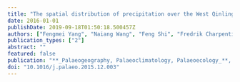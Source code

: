 ```yaml
---
title: "The spatial distribution of precipitation over the West Qinling region, China, AD 1470--2000"
date: 2016-01-01
publishDate: 2019-09-18T01:50:18.500457Z
authors: ["Fengmei Yang", "Naiang Wang", "Feng Shi", "Fredrik Charpentier Ljungqvist", "**Sen Zhao**", "Ting Liu"]
publication_types: ["2"]
abstract: ""
featured: false
publication: "**_Palaeogeography, Palaeoclimatology, Palaeoecology_**, 443:278-285"
doi: "10.1016/j.palaeo.2015.12.003"
---
```


